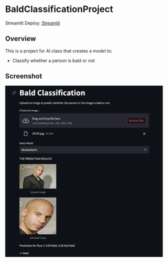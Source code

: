 # BaldClassificationProject
Streamlit Deploy: [Streamlit](https://baldclassification.streamlit.app/)

## Overview
This is a project for AI class that creates a model to:
 - Classify whether a person is bald or not

## Screenshot
![screenshot](ScreenshotDemo.png)
